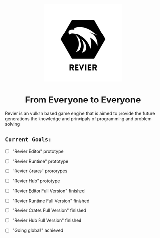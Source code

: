 <p align="center">
<picture>
  <source width="50%" height="50%" media="(prefers-color-scheme: dark)" srcset="./docs/RevierLogoDark.png">
  <img width="50%" height="50%" alt="Light Mode" src="./docs/RevierLogoLight.png">
</picture>
  </p>

<h1 align="center">From Everyone to Everyone</h1>

<p>Revier is an vulkan based game engine that is aimed to provide the future generations the knowledge and principals of programming and problem solving</p>

## ```Current Goals:```
- [ ] "Revier Editor" prototype
- [ ] "Revier Runtime" prototype
- [ ] "Revier Crates" prototypes
- [ ] "Revier Hub" prototype
- [ ] "Revier Editor Full Version" finished
- [ ] "Revier Runtime Full Version" finished
- [ ] "Revier Crates Full Version" finished
- [ ] "Revier Hub Full Version" finished
- [ ] "Going global!" achieved


